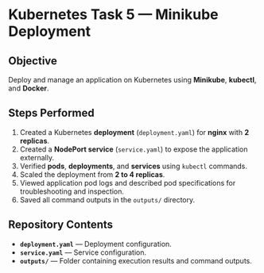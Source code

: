 
# **Kubernetes Task 5 — Minikube Deployment**

## **Objective**

Deploy and manage an application on Kubernetes using **Minikube**, **kubectl**, and **Docker**.

## **Steps Performed**

1. Created a Kubernetes **deployment** (`deployment.yaml`) for **nginx** with **2 replicas**.
2. Created a **NodePort service** (`service.yaml`) to expose the application externally.
3. Verified **pods**, **deployments**, and **services** using `kubectl` commands.
4. Scaled the deployment from **2 to 4 replicas**.
5. Viewed application pod logs and described pod specifications for troubleshooting and inspection.
6. Saved all command outputs in the `outputs/` directory.

## **Repository Contents**

* **`deployment.yaml`** — Deployment configuration.
* **`service.yaml`** — Service configuration.
* **`outputs/`** — Folder containing execution results and command outputs.
